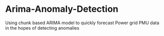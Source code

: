 # Arima-Anomaly-Detection
Using chunk based ARIMA model to quickly forecast Power grid PMU data in the hopes of detecting anomalies
